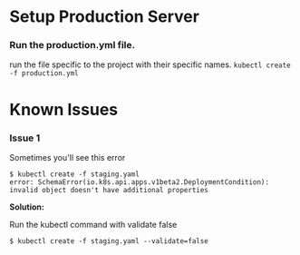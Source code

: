 # Setup Production Server

###  Run the production.yml file. 

run the file specific to the project with their specific names.
`kubectl create -f production.yml`

# Known Issues

### Issue 1

Sometimes you'll see this error

```
$ kubectl create -f staging.yaml        
error: SchemaError(io.k8s.api.apps.v1beta2.DeploymentCondition): invalid object doesn't have additional properties
```

**Solution:** 

Run the kubectl command with validate false

```
$ kubectl create -f staging.yaml --validate=false
```





